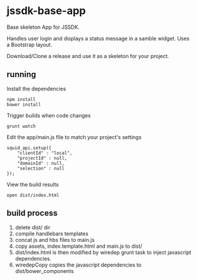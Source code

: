jssdk-base-app
==============

Base skeleton App for JSSDK. 

Handles user login and displays a status message in a samble widget. 
Uses a Bootstrap layout. 

Download/Clone a release and use it as a skeleton for your project.

## running

Install the dependencies
```
npm install
bower install
```
Trigger builds when code changes
```
grunt watch
````

Edit the app/main.js file to match your project's settings
```
squid_api.setup({
    "clientId" : "local",
    "projectId" : null,
    "domainId" : null,
    "selection" : null
});
````
    
View the build results
```
open dist/index.html
`````

## build process

1. delete dist/ dir
2. compile handlebars templates
3. concat js and hbs files to main.js
4. copy assets, index.template.html and main.js to dist/
5. dist/index.html is then modified by wiredep grunt task to inject javascript dependencies.
6. wiredepCopy copies the javascript dependencies to dist/bower_components
